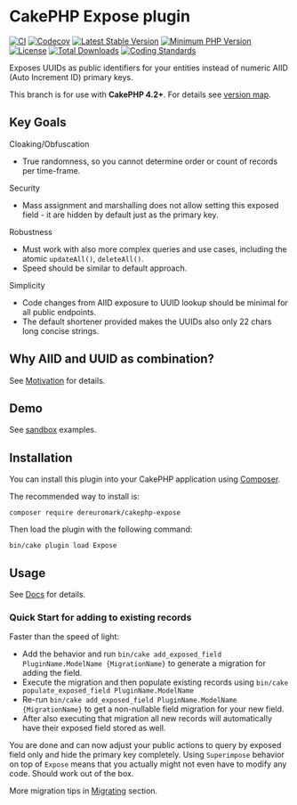 # CakePHP Expose plugin

[![CI](https://github.com/dereuromark/cakephp-expose/workflows/CI/badge.svg?branch=master)](https://github.com/dereuromark/cakephp-expose/actions?query=workflow%3ACI+branch%3Amaster)
[![Codecov](https://img.shields.io/codecov/c/github/dereuromark/cakephp-expose/master.svg)](https://codecov.io/gh/dereuromark/cakephp-expose)
[![Latest Stable Version](https://poser.pugx.org/dereuromark/cakephp-expose/v/stable.svg)](https://packagist.org/packages/dereuromark/cakephp-expose)
[![Minimum PHP Version](http://img.shields.io/badge/php-%3E%3D%207.3-8892BF.svg)](https://php.net/)
[![License](https://poser.pugx.org/dereuromark/cakephp-expose/license.svg)](https://packagist.org/packages/dereuromark/cakephp-expose)
[![Total Downloads](https://poser.pugx.org/dereuromark/cakephp-expose/d/total.svg)](https://packagist.org/packages/dereuromark/cakephp-expose)
[![Coding Standards](https://img.shields.io/badge/cs-PSR--2--R-yellow.svg)](https://github.com/php-fig-rectified/fig-rectified-standards)

Exposes UUIDs as public identifiers for your entities instead of numeric AIID (Auto Increment ID) primary keys.

This branch is for use with **CakePHP 4.2+**. For details see [version map](https://github.com/dereuromark/cakephp-expose/wiki#cakephp-version-map).

## Key Goals
Cloaking/Obfuscation
- True randomness, so you cannot determine order or count of records per time-frame.

Security
- Mass assignment and marshalling does not allow setting this exposed field - it are hidden by default just as the primary key.

Robustness
- Must work with also more complex queries and use cases, including the atomic `updateAll()`, `deleteAll()`.
- Speed should be similar to default approach.

Simplicity
- Code changes from AIID exposure to UUID lookup should be minimal for all public endpoints.
- The default shortener provided makes the UUIDs also only 22 chars long concise strings.

## Why AIID and UUID as combination?
See [Motivation](docs/Motivation.md) for details.

## Demo
See [sandbox](https://sandbox4.dereuromark.de/sandbox/expose-examples) examples.

## Installation

You can install this plugin into your CakePHP application using [Composer](https://getcomposer.org/).

The recommended way to install is:

```
composer require dereuromark/cakephp-expose
```

Then load the plugin with the following command:
```
bin/cake plugin load Expose
```

## Usage

See [Docs](/docs) for details.

### Quick Start for adding to existing records

Faster than the speed of light:

- Add the behavior and run `bin/cake add_exposed_field PluginName.ModelName {MigrationName}` to generate a migration for adding the field.
- Execute the migration and then populate existing records using `bin/cake populate_exposed_field PluginName.ModelName`
- Re-run `bin/cake add_exposed_field PluginName.ModelName {MigrationName}` to get a non-nullable field migration for your new field.
- After also executing that migration all new records will automatically have their exposed field stored as well.

You are done and can now adjust your public actions to query by exposed field only and hide the primary key completely.
Using `Superimpose` behavior on top of `Expose` means that you actually might not even have to modify any code.
Should work out of the box.

More migration tips in [Migrating](docs/Migrating.md) section.
